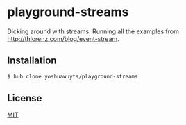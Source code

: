 # playground-streams

Dicking around with streams. Running all the examples from http://thlorenz.com/blog/event-stream.

## Installation
```bash
$ hub clone yoshuawuyts/playground-streams
```

## License
[MIT](https://tldrlegal.com/license/mit-license)
